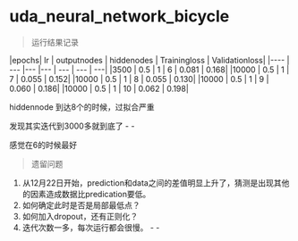 # uda_neural_network_bicycle


> 运行结果记录


|epochs| lr  | outputnodes | hiddenodes | Trainingloss | Validationloss|
|----  | --- |--- |--- | ---   | --- | ---|
|3500  | 0.5 | 1  | 6  | 0.081 | 0.168|
|10000 | 0.5 | 1  | 7  | 0.055 | 0.152|
|10000 | 0.5 | 1  | 8  | 0.055 | 0.130|
|10000 | 0.5 | 1  | 9  | 0.060 | 0.186|
|10000 | 0.5 | 1  | 10 | 0.062 | 0.198|

hiddennode 到达8个的时候，过拟合严重

发现其实迭代到3000多就到底了 - -

感觉在6的时候最好

> 遗留问题

1. 从12月22日开始，prediction和data之间的差值明显上升了，猜测是出现其他的因素造成数据比predication要低。
2. 如何确定此时是否是局部最低点？
3. 如何加入dropout，还有正则化？
4. 迭代次数一多，每次运行都会很慢。 - - 


